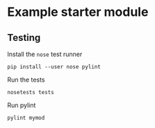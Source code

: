 # Example starter module

## Testing

Install the `nose` test runner

    pip install --user nose pylint

Run the tests

    nosetests tests

Run pylint

    pylint mymod

